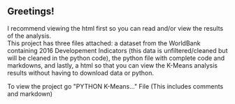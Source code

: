 ## Greetings! <br> 

I recommend viewing the html first so you can read and/or view the results of the analysis.<br>
This project has three files attached: a dataset from the WorldBank containing 2016 Developement Indicators (this data is unfiltered/cleaned but will be cleaned in the python code), the python file with complete code and markdowns, and lastly, a html so that you can view the K-Means analysis results without having to download data or python. <br>

To view the project go "PYTHON K-Means..." File (This includes comments and markdown) 
